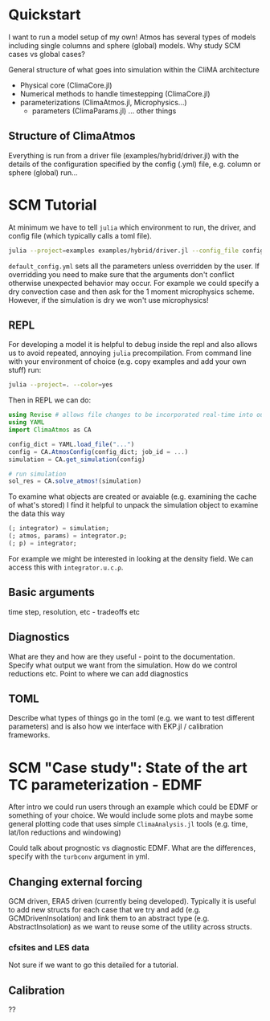 # Quickstart 
I want to run a model setup of my own! 
Atmos has several types of models including single columns and sphere (global) models. Why study SCM cases vs global cases?

General structure of what goes into simulation within the CliMA architecture
 - Physical core (ClimaCore.jl)
 - Numerical methods to handle timestepping (ClimaCore.jl)
 - parameterizations (ClimaAtmos.jl, Microphysics...)
   - parameters (ClimaParams.jl)
... other things

## Structure of ClimaAtmos
Everything is run from a driver file (examples/hybrid/driver.jl) with the details of the configuration specified by the config (.yml) file, e.g. column or sphere (global) run...

# SCM Tutorial 
At minimum we have to tell `julia` which environment to run, the driver, and config file (which typically calls a toml file). 
```bash
julia --project=examples examples/hybrid/driver.jl --config_file config/default_configs/default_config.yml --job_id first_experiment
```
`default_config.yml` sets all the parameters unless overridden by the user. If overridding you need to make sure that the arguments don't conflict otherwise unexpected behavior may occur. For example we could specify a dry convection case and then ask for the 1 moment microphysics scheme. However, if the simulation is dry we won't use microphysics! 

## REPL 
For developing a model it is helpful to debug inside the repl and also allows us to avoid repeated, annoying `julia` precompilation. From command line with your environment of choice (e.g. copy examples and add your own stuff) run:
```bash
julia --project=. --color=yes
```
Then in REPL we can do: 
```julia
using Revise # allows file changes to be incorporated real-time into our REPL session
using YAML
import ClimaAtmos as CA 

config_dict = YAML.load_file("...")
config = CA.AtmosConfig(config_dict; job_id = ...)
simulation = CA.get_simulation(config)

# run simulation
sol_res = CA.solve_atmos!(simulation)
```

To examine what objects are created or avaiable (e.g. examining the cache of what's stored) I find it helpful to unpack the simulation object to examine the data this way 
```julia
(; integrator) = simulation;
(; atmos, params) = integrator.p;
(; p) = integrator;
```
For example we might be interested in looking at the density field. We can access this with `integrator.u.c.ρ`.

## Basic arguments 
time step, resolution, etc - tradeoffs etc 

## Diagnostics 
What are they and how are they useful - point to the documentation. Specify what output we want from the simulation. How do we control reductions etc. Point to where we can add diagnostics

## TOML
Describe what types of things go in the toml (e.g. we want to test different parameters) and is also how we interface with EKP.jl / calibration frameworks.

# SCM "Case study": State of the art TC parameterization - EDMF 
After intro we could run users through an example which could be EDMF or something of your choice. We would include some plots and maybe some general plotting code that uses simple `ClimaAnalysis.jl` tools (e.g. time, lat/lon reductions and windowing) 

Could talk about prognostic vs diagnostic EDMF. What are the differences, specify with the `turbconv` argument in yml.

## Changing external forcing 
GCM driven, ERA5 driven (currently being developed). Typically it is useful to add new structs for each case that we try and add (e.g. GCMDrivenInsolation) and link them to an abstract type (e.g. AbstractInsolation) as we want to reuse some of the utility across structs.

### cfsites and LES data 
Not sure if we want to go this detailed for a tutorial.

## Calibration 
??
